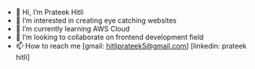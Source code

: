 - 👋 Hi, I’m Prateek Hitli
- 👀 I’m interested in creating eye catching websites
- 🌱 I’m currently learning AWS Cloud
- 💞️ I’m looking to collaborate on frontend development field
- 📫 How to reach me [gmail: hitliprateek5@gmail.com] [linkedin: prateek hitli]

<!---
Prateek1771/Prateek1771 is a ✨ special ✨ repository because its `README.md` (this file) appears on your GitHub profile.
You can click the Preview link to take a look at your changes.
--->
